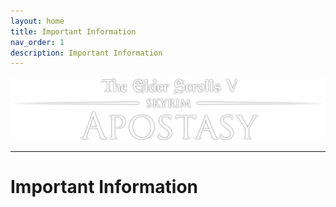```yaml
---
layout: home
title: Important Information
nav_order: 1
description: Important Information
---
```


![image](/Assets/images/apostasy-header.png)

---

# Important Information